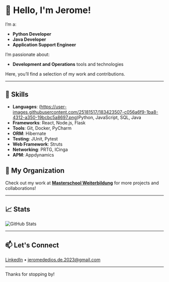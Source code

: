 # 👋 Hello, I'm Jerome!

I’m a:
- **Python Developer**
- **Java Developer**
- **Application Support Engineer**

I’m passionate about:
- **Development and Operations** tools and technologies

Here, you’ll find a selection of my work and contributions.

---

## 🚀 Skills

- **Languages**: (https://user-images.githubusercontent.com/25181517/183423507-c056a6f9-1ba8-4312-a350-19bcbc5a8697.png)Python, JavaScript, SQL, Java
- **Frameworks**: React, Node.js, Flask
- **Tools**: Git, Docker, PyCharm
- **ORM**: Hibernate
- **Testing**: JUnit, Pytest
- **Web Framework**: Struts
- **Networking**: PRTG, ICinga
- **APM**: Appdynamics

## 📂 My Organization

Check out my work at [**Masterschool Weiterbildung**](https://github.com/masterschool-weiterbildung) for more projects and collaborations!

---

## 📈 Stats

![GitHub Stats](https://github-readme-stats.vercel.app/api?username=jdedios-de&show_icons=true&hide=issues&hide_border=true&theme=default)

---

## 📫 Let's Connect

[LinkedIn](https://www.linkedin.com/in/jeromededios/) • jeromededios.de.2023@gmail.com

---

Thanks for stopping by!
